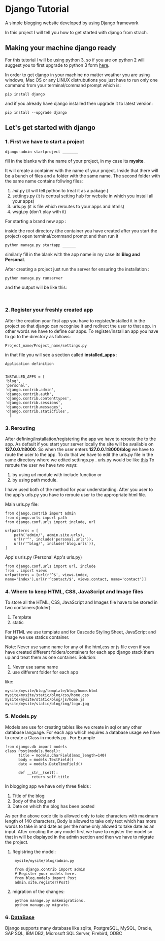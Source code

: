 # Django Tutorial


A simple blogging website developed by using Django framework

In this project I will tell you how to get started with django from strach.

## Making your machine django ready

For this tutorial I will be using python 3, so if you are on python 2 will suggest you to first upgrade to python 3 form [here](https://www.python.org).

In order to get django in your machine no matter weather you are using windows, Mac OS or any LINUX distrubutions you just have to run only one command from your terminal/command prompt which is:

	pip install django

and if you already have django installed then upgrade it to latest version:
	
	pip install --upgrade django


## Let's get started with django

### 1. First we have to start a project

	django-admin startproject _______

fill in the blanks with the name of your project, in my case its <strong>mysite</strong>.


It will create a container with the name of your project. Inside that there will be a bunch of files and a folder with the same name. The second folder with the same name contains follwing files:
  1. _init_.py (it will tell python to treat it as a pakage.)
  2. settings.py (it is central setting hub for website in which you install all your apps)
  3. urls.py (it is file which reroutes to your apps and htmls)
  4. wsgi.py (don't play with it)
  

For starting a brand new app :

inside the root directory (the container you have created after you start the project) open terminal/command prompt and then run it

	python manage.py startapp ______

similarly fill in the blank with the app name in my case its <strong>Blog and Personal</strong>. 


After creating a project just run the server for ensuring the installation :

    python manage.py runserver

and the output will be like this: 

<img alt="" src="https://tutorial.djangogirls.org/en/django_start_project/images/install_worked.png">

<img alt="" src="https://1.bp.blogspot.com/-U0i4-G4-Ev8/WWeaGxBgvfI/AAAAAAAAFkE/892zkk2-8KM2hpcR2F3EkHPBiNngkPpQwCLcBGAs/s1600/Run-Django-server-for-permanent-on-Centos-and-Ubuntu.png">



### 2. Register your freshly created app 


After the creation your first app you have to register/installed it in the project so that django can recognise it and redirect the user to that app. in other words we have to define our apps.
To register/install an app you have to go to the directory as follows:


	Project_name/Project_name/settings.py

in that file you will see a section called <strong>installed_apps</strong> :


  
  
    Application definition


    INSTALLED_APPS = [
    'blog',
    'personal',
    'django.contrib.admin',
    'django.contrib.auth',
    'django.contrib.contenttypes',
    'django.contrib.sessions',
    'django.contrib.messages',
    'django.contrib.staticfiles',
      ]





### 3. Rerouting 

After defining/installation/registering the app we have to reroute the to the app.
As default if you start your server locally the site will be available on <strong>127.0.0.1:8000</strong>.
So when the user enters <strong>127.0.0.1:8000/blog</strong> we have to route the user to the app.
To do that we have to edit the urls.py file in the same directory where we edited settings.py .
urls.py would be like [this](https://github.com/Deep-Mind-Hive/Django_mysite/blob/master/mysite/urls.py)
To reroute the user we have two ways:
  1. by using url module with include function or
  2. by using path module.
  
I have used both of the method for your understanding.
After you user to the app's urls.py you have to reroute user to the appropriate html file.

Main urls.py file:

    from django.contrib import admin
    from django.urls import path
    from django.conf.urls import include, url

    urlpatterns = [
        path('admin/', admin.site.urls),
        url(r'^', include('personal.urls')),
        url(r'^blog/', include('blog.urls')),   
    ]


App's urls.py (Personal App's urls.py)

    from django.conf.urls import url, include
    from . import views
    urlpatterns = [url(r'^$', views.index, name='index'),url(r'^contact/$', views.contact, name='contact')] 


    




### 4. Where to keep HTML, CSS, JavaScript and Image files

To store all the HTML, CSS, JavaScript and Images file have to be stored in two containers(folder):
  
  1. Template
  2. static



For HTML we use template and for Cascade Styling Sheet, JavaScript and Image we use statics container.

Note: Never use same name for any of the html,css or js file even if you have created different folders/containers for each app django stack them up and treat them as one container.
Solution:
  1. Never use same name
  2. use different folder for each app
  
like:

    mysite/mysite/blog/template/blog/home.html
    mysite/mysite/static/blog/css/home.css
    mysite/mysite/static/blog/js/home.js
    mysite/mysite/static/blog/img/logo.jpg
 


### 5. Models.py

Models are use for creating tables like we create in sql or any other database language.
For each app which requires a database usage we have to create a Class in models.py . For Example

    from django.db import models
    class Post(models.Model):
	      title = models.CharField(max_length=140)
	      body = models.TextField()
	      date = models.DateTimeField()
        
	      def __str__(self):
		        return self.title

In blogging app we have only three fields :
  1. Title of the blog
  2. Body of the blog and
  3. Date on which the blog has been posted
  
As per the above code tile is allowed only to take characters with maximum length of 140 characters, Body is allowed to take only text which has more words to take in and date as per the name only allowed to take date as an input.
After creating the any model first we have to register the model so that in will be displayed in the admin section and then we have to migrate the project.

  1. Registring the model:
          
          mysite/mysite/blog/admin.py  
	  
          from django.contrib import admin
          # Register your models here.
          from blog.models import Post
          admin.site.register(Post)
  
  2. migration of the changes:
                
          python manage.py makemigrations.          
          python manage.py migrate.
          
### 6. [DataBase](https://docs.djangoproject.com/en/2.1/ref/databases/)

Django supports many database like sqlite, PostgreSQL, MySQL, Oracle, SAP SQL, IBM DB2, Microsoft SQL Server, Firebird, ODBC

